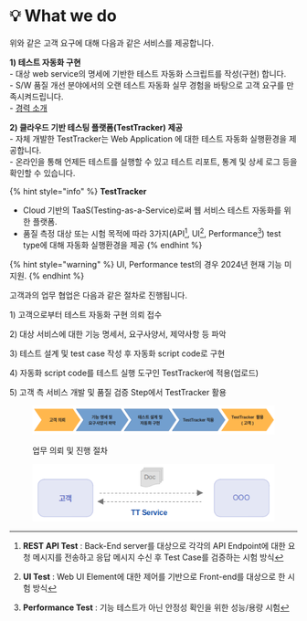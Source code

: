 # 💡 What we do

위와 같은 고객 요구에 대해 다음과 같은 서비스를 제공합니다.

**1) 테스트 자동화 구현**\
&#x20;\- 대상 web service의 명세에 기반한 테스트 자동화 스크립트를 작성(구현) 합니다.\
&#x20;\- S/W 품질 개선 분야에서의 오랜 테스트 자동화 실무 경험을 바탕으로 고객 요구를 만족시켜드립니다.\
&#x20;\- [경력 소개](https://app.gitbook.com/o/Jz2ZCXJfF2jNmfW0vWtT/s/OyQOJURT7A693mea4fE4/)



**2) 클라우드 기반 테스팅 플랫폼(TestTracker) 제공** \
&#x20;\- 자체 개발한 TestTracker는 Web Application 에 대한 테스트 자동화 실행환경을 제공합니다.\
&#x20;\- 온라인을 통해 언제든 테스트를 실행할 수 있고 테스트 리포트, 통계 및 상세 로그 등을 확인할 수 있습니다.



{% hint style="info" %}
**TestTracker**

* Cloud 기반의 TaaS(Testing-as-a-Service)로써 웹 서비스 테스트 자동화를 위한 플랫폼.
* 품질 측정 대상 또는 시험 목적에 따라 3가지(API[^1], UI[^2], Performance[^3]) test type에 대해 자동화 실행환경을 제공
{% endhint %}

{% hint style="warning" %}
UI, Performance test의 경우 2024년 현재 기능 미지원.
{% endhint %}



고객과의 업무 협업은 다음과 같은 절차로 진행됩니다.

1\) 고객으로부터 테스트 자동화 구현 의뢰 접수

2\) 대상 서비스에 대한 기능 명세서, 요구사양서, 제약사항 등 파악

3\) 테스트 설계 및 test case 작성 후 자동화 script code로 구현

4\) 자동화 script code를 테스트 실행 도구인 TestTracker에 적용(업로드)

5\) 고객 측 서비스 개발 및 품질 검증 Step에서 TestTracker 활용

<figure><img src="../.gitbook/assets/image (59).png" alt=""><figcaption><p>업무 의뢰 및 진행 절차</p></figcaption></figure>



<figure><img src="../.gitbook/assets/image (60).png" alt=""><figcaption></figcaption></figure>



[^1]: **REST API Test** : Back-End server를 대상으로 각각의 API Endpoint에 대한 요청 메시지를 전송하고 응답 메시지 수신 후 Test Case를 검증하는 시험 방식

[^2]: **UI Test** : Web UI Element에 대한 제어를 기반으로 Front-end를 대상으로 한 시험 방식

[^3]: **Performance Test** : 기능 테스트가 아닌 안정성 확인을 위한 성능/용량 시험
